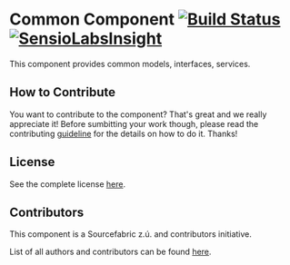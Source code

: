 Common Component [![Build Status](https://travis-ci.org/SuperdeskWebPublisher/common.svg?branch=master)](https://travis-ci.org/SuperdeskWebPublisher/common) [![SensioLabsInsight](https://insight.sensiolabs.com/projects/c7b75f3c-7b51-4bfc-bc74-ae81ebf4fc44/mini.png)](https://insight.sensiolabs.com/projects/c7b75f3c-7b51-4bfc-bc74-ae81ebf4fc44)
============================================================================================================================================================

This component provides common models, interfaces, services.


How to Contribute
-------------

You want to contribute to the component? That's great and we really appreciate it! Before sumbitting your work though, please read the contributing [guideline](http://web-renderer.readthedocs.org/en/latest/contributing/index.html) for the details on how to do it. Thanks!

License
-----------

See the complete license [here](LICENSE.md).

Contributors
-------

This component is a Sourcefabric z.ú. and contributors initiative.

List of all authors and contributors can be found [here](AUTHORS.md).
